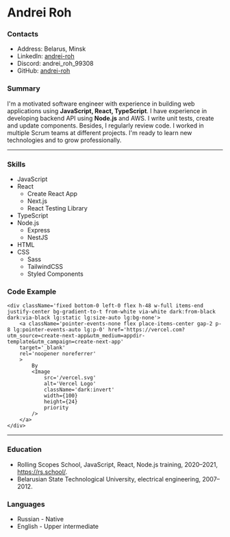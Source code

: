 # Andrei Roh

### Contacts
* Address: Belarus, Minsk
* LinkedIn: [andrei-roh](https://www.linkedin.com/in/andrei-roh-5053b22a6/)
* Discord: andrei_roh_99308
* GitHub: [andrei-roh](https://github.com/andrei-roh)

### Summary
I'm a motivated software engineer with experience in building web applications using **JavaScript, React, TypeScript**. I have experience in developing backend API using **Node.js** and AWS. I write unit tests, create and update components. Besides, I regularly review code. I worked in multiple Scrum teams at different projects. I'm ready to learn new technologies and to grow professionally.

---

### Skills
- JavaScript
- React
    * Create React App
    * Next.js
    * React Testing Library
- TypeScript
- Node.js
    * Express
    * NestJS
- HTML
- CSS
    * Sass
    * TailwindCSS
    * Styled Components

### Code Example
```
<div className='fixed bottom-0 left-0 flex h-48 w-full items-end justify-center bg-gradient-to-t from-white via-white dark:from-black dark:via-black lg:static lg:size-auto lg:bg-none'>
    <a className='pointer-events-none flex place-items-center gap-2 p-8 lg:pointer-events-auto lg:p-0' href='https://vercel.com?utm_source=create-next-app&utm_medium=appdir-template&utm_campaign=create-next-app'
    target='_blank'
    rel='noopener noreferrer'
    >
        By
        <Image
            src='/vercel.svg'
            alt='Vercel Logo'
            className='dark:invert'
            width={100}
            height={24}
            priority
        />
    </a>
</div>
```

---

### Education
- Rolling Scopes School, JavaScript, React, Node.js training, 2020–2021, https://rs.school/.
- Belarusian State Technological University, electrical engineering, 2007–2012.

### Languages
- Russian - Native
- English - Upper intermediate